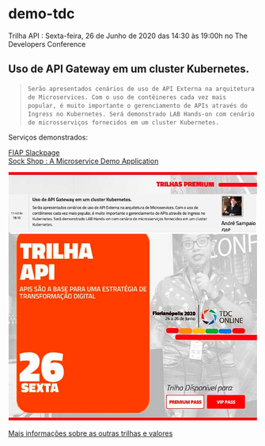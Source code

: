 # demo-tdc

Trilha API : Sexta-feira, 26 de Junho de 2020 das 14:30 às 19:00h no The Developers Conference

## **Uso de API Gateway em um cluster Kubernetes.**

> `Serão apresentados cenários de uso de API Externa na arquitetura de Microservices. Com o uso de contêineres cada vez mais popular, é muito importante o gerenciamento de APIs através do Ingress no Kubernetes. Será demonstrado LAB Hands-on com cenário de microsserviços fornecidos em um cluster Kubernetes.`

Serviços demonstrados:

[FIAP Slackpage](https://github.com/tonanuvem/k8s-slackpage)
<br>
[Sock Shop : A Microservice Demo Application](https://github.com/microservices-demo/microservices-demo/blob/master/deploy/kubernetes/complete-demo.yaml)

![Alt Text](tdc-floripa-api.jpg)

[Mais informações sobre as outras trilhas e valores](https://thedevconf.com/tdc/2020/floripaonline/)
